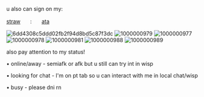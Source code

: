 u also can sign on my:

[straw](https://dollydollz.straw.page/)ㅤㅤ:ㅤㅤ[ata](https://bunnidollz.atabook.org/)

![6dd4308c5ddd02fb2f94d8bd5c87f3dc](https://github.com/user-attachments/assets/056a91d9-1885-462f-9466-8869244d254a)
![1000000979](https://github.com/user-attachments/assets/1b3f8b55-917b-45e8-b75d-26fc9114067c) ![1000000977](https://github.com/user-attachments/assets/929d9bf2-cc14-4ceb-9716-91cb1e06abe0) ![1000000978](https://github.com/user-attachments/assets/0e290486-3fcb-4230-b2d5-c1795d332017) ![1000000981](https://github.com/user-attachments/assets/69669c6b-2cd2-4901-8ab9-25dff26748a6) ![1000000988](https://github.com/user-attachments/assets/9bb0b096-d813-4f8c-b7cd-498c3d84675d) ![1000000989](https://github.com/user-attachments/assets/9e4a0ad7-1727-4e8f-8d39-08b7f3e32983)

also pay attention to my status!

• online/away - semiafk or afk but u still can try int in wisp

• looking for chat - I'm on pt tab so u can interact with me in local chat/wisp

• busy - please dni rn






